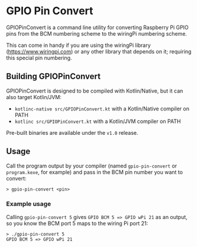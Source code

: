 # GPIO Pin Convert
GPIOPinConvert is a command line utility for converting Raspberry Pi GPIO pins from the BCM numbering scheme to the wiringPi numbering scheme.

This can come in handy if you are using the wiringPi library (https://www.wiringpi.com) or any other library that depends on it; requiring this special pin numbering.

## Building GPIOPinConvert

GPIOPinConvert is designed to be compiled with Kotlin/Native, but it can also target Kotlin/JVM:

- `kotlinc-native src/GPIOPinConvert.kt` with a Kotlin/Native compiler on PATH
- `kotlinc src/GPIOPinConvert.kt` with a Kotlin/JVM compiler on PATH

Pre-built binaries are available under the `v1.0` release.

## Usage

Call the program output by your compiler (named `gpio-pin-convert` or `program.kexe`, for example) and pass in the BCM pin number you want to convert:
```shell
> gpio-pin-convert <pin>
```

### Example usage
Calling `gpio-pin-convert 5` gives `GPIO BCM 5 => GPIO wPi 21` as an output, so you know the BCM port 5 maps to the wiring Pi port 21:
```shell
> ./gpio-pin-convert 5
GPIO BCM 5 => GPIO wPi 21
```
